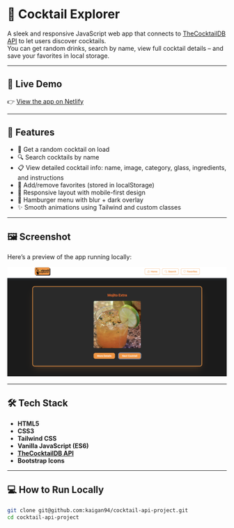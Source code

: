 # 🍹 Cocktail Explorer

A sleek and responsive JavaScript web app that connects to [TheCocktailDB API](https://www.thecocktaildb.com/) to let users discover cocktails.  
You can get random drinks, search by name, view full cocktail details – and save your favorites in local storage.

---

## 🚀 Live Demo

👉 [View the app on Netlify](https://kaigan-cocktail-app.netlify.app/)

---

## 🧰 Features

- 🎲 Get a random cocktail on load
- 🔍 Search cocktails by name
- 📋 View detailed cocktail info: name, image, category, glass, ingredients, and instructions
- 💾 Add/remove favorites (stored in localStorage)
- 📱 Responsive layout with mobile-first design
- 🍔 Hamburger menu with blur + dark overlay
- ✨ Smooth animations using Tailwind and custom classes

---

## 🖼️ Screenshot

Here’s a preview of the app running locally:

![Cocktail App Screenshot](cocktail-preview.png)

---

## 🛠️ Tech Stack

- **HTML5**
- **CSS3**
- **Tailwind CSS**
- **Vanilla JavaScript (ES6)**
- **[TheCocktailDB API](https://www.thecocktaildb.com/api.php)**
- **Bootstrap Icons**

---

## 💻 How to Run Locally

```bash
git clone git@github.com:kaigan94/cocktail-api-project.git
cd cocktail-api-project
